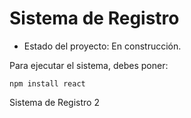 <h1>Sistema de Registro</h1>

- Estado del proyecto: En construcción.

Para ejecutar el sistema, debes poner:

```npm install react```


Sistema de Registro 2
